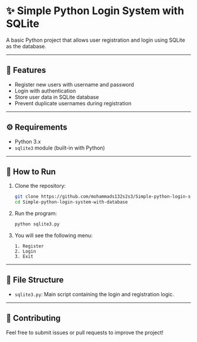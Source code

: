 
# ✨ Simple Python Login System with SQLite

A basic Python project that allows user registration and login using SQLite as the database.

---

## 📌 Features

- Register new users with username and password
- Login with authentication
- Store user data in SQLite database
- Prevent duplicate usernames during registration

---

## ⚙️ Requirements

- Python 3.x
- `sqlite3` module (built-in with Python)

---

## 🚀 How to Run

1. Clone the repository:
   ```bash
   git clone https://github.com/mohammads132s2s3/Simple-python-login-system-with-database.git
   cd Simple-python-login-system-with-database
   ```

2. Run the program:
   ```bash
   python sqlite3.py
   ```

3. You will see the following menu:
   ```
   1. Register
   2. Login
   3. Exit
   ```

---

## 📁 File Structure

- `sqlite3.py`: Main script containing the login and registration logic.

---

## 🤝 Contributing

Feel free to submit issues or pull requests to improve the project!
